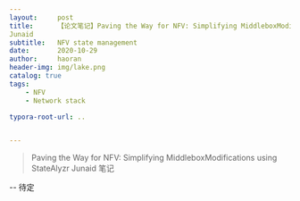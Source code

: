 ```yaml
---
layout:     post
title:      【论文笔记】Paving the Way for NFV: Simplifying MiddleboxModifications using StateAlyzr
Junaid
subtitle:   NFV state management
date:       2020-10-29
author:     haoran
header-img: img/lake.png
catalog: true
tags: 
    - NFV
    - Network stack

typora-root-url: ..


---
```


> Paving the Way for NFV: Simplifying MiddleboxModifications using StateAlyzr
> Junaid 笔记

-- 待定

